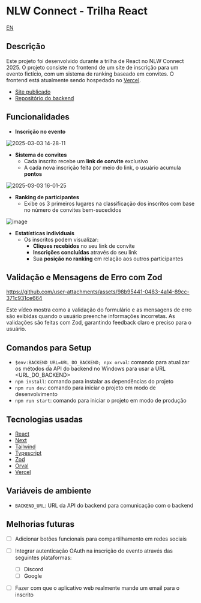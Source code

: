 # NLW Connect - Trilha React

[EN](README.md)

## Descrição

Este projeto foi desenvolvido durante a trilha de React no NLW Connect 2025. O projeto consiste no frontend de um site de inscrição para um evento fictício, com um sistema de ranking baseado em convites. O frontend está atualmente sendo hospedado no [Vercel](https://vercel.com/home).

- [Site publicado](https://nlw-connect-react-three.vercel.app)
- [Repositório do backend](https://github.com/susankizawa/nlw-connect-node-js)

## Funcionalidades

- **Inscrição no evento**

![2025-03-03 14-28-11](https://github.com/user-attachments/assets/13b80166-04ba-4617-a7dc-262eebe128f1)

- **Sistema de convites**
  - Cada inscrito recebe um **link de convite** exclusivo
  - A cada nova inscrição feita por meio do link, o usuário acumula **pontos**
 
![2025-03-03 16-01-25](https://github.com/user-attachments/assets/797459c8-9715-4eeb-bd0a-87bfe3c2b3f2)

- **Ranking de participantes**
  - Exibe os 3 primeiros lugares na classificação dos inscritos com base no número de convites bem-sucedidos

 ![image](https://github.com/user-attachments/assets/44c7aeaa-2c93-4ebf-9b6f-4c8f54f0e684)

- **Estatísticas individuais**
  - Os inscritos podem visualizar:
    - **Cliques recebidos** no seu link de convite
    - **Inscrições concluídas** através do seu link
    - Sua **posição no ranking** em relação aos outros participantes

## Validação e Mensagens de Erro com Zod

https://github.com/user-attachments/assets/98b95441-0483-4a14-89cc-371c931ce664

Este vídeo mostra como a validação do formulário e as mensagens de erro são exibidas quando o usuário preenche informações incorretas. As validações são feitas com Zod, garantindo feedback claro e preciso para o usuário.

## Comandos para Setup

- `$env:BACKEND_URL=URL_DO_BACKEND; npx orval`: comando para atualizar os métodos da API do backend no Windows para usar a URL <URL_DO_BACKEND>
- `npm install`: comando para instalar as dependências do projeto
- `npm run dev`: comando para iniciar o projeto em modo de desenvolvimento
- `npm run start`: comando para iniciar o projeto em modo de produção

## Tecnologias usadas

- [React](https://react.dev)
- [Next](https://nextjs.org)
- [Tailwind](https://tailwindcss.com)
- [Typescript](https://www.typescriptlang.org)
- [Zod](https://zod.dev)
- [Orval](https://orval.dev)
- [Vercel](https://vercel.com/home)

## Variáveis de ambiente

- `BACKEND_URL`: URL da API do backend para comunicação com o backend

## Melhorias futuras

- [ ] Adicionar botões funcionais para compartilhamento em redes sociais
- [ ] Integrar autenticação OAuth na inscrição do evento através das seguintes plataformas:
	- [ ] Discord
	- [ ] Google
- [ ] Fazer com que o aplicativo web realmente mande um email para o inscrito


